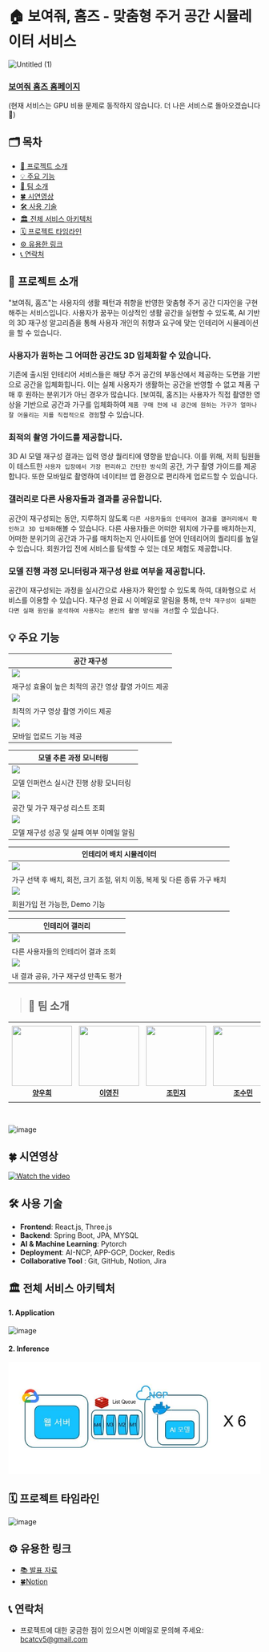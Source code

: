 # 🏠 보여줘, 홈즈 - 맞춤형 주거 공간 시뮬레이터 서비스
![Untitled (1)](https://github.com/boostcampaitech6/level2-3-cv-finalproject-cv-05/assets/68053155/55691cec-b71c-4df3-b09a-39aeebbcfecb)

### [보여줘 홈즈 홈페이지](https://zzimkong.ggm.kr/) 
(현재 서비스는 GPU 비용 문제로 동작하지 않습니다. 더 나은 서비스로 돌아오겠습니다👏)

## 🗂️ 목차
- [🌈 프로젝트 소개](https://github.com/boostcampaitech6/level2-3-cv-finalproject-cv-05/blob/main/README.md#-%ED%94%84%EB%A1%9C%EC%A0%9D%ED%8A%B8-%EC%86%8C%EA%B0%9C)<br>
- [💡 주요 기능](https://github.com/boostcampaitech6/level2-3-cv-finalproject-cv-05/blob/main/README.md#-%EC%A3%BC%EC%9A%94-%EA%B8%B0%EB%8A%A5)<br>
- [👥 팀 소개](https://github.com/boostcampaitech6/level2-3-cv-finalproject-cv-05/blob/main/README.md#-%ED%8C%80-%EC%86%8C%EA%B0%9C)<br>
- [🍀 시연영상](https://github.com/boostcampaitech6/level2-3-cv-finalproject-cv-05/blob/main/README.md#-%EC%8B%9C%EC%97%B0%EC%98%81%EC%83%81)<br>
- [🛠 사용 기술](https://github.com/boostcampaitech6/level2-3-cv-finalproject-cv-05/blob/main/README.md#-%EC%82%AC%EC%9A%A9-%EA%B8%B0%EC%88%A0)<br>
- [🏛️ 전체 서비스 아키텍처](https://github.com/boostcampaitech6/level2-3-cv-finalproject-cv-05/blob/main/README.md#%EF%B8%8F-%EC%A0%84%EC%B2%B4-%EC%84%9C%EB%B9%84%EC%8A%A4-%EC%95%84%ED%82%A4%ED%85%8D%EC%B2%98)<br>
- [🗓️ 프로젝트 타임라인](https://github.com/boostcampaitech6/level2-3-cv-finalproject-cv-05/blob/main/README.md#%EF%B8%8F-%ED%94%84%EB%A1%9C%EC%A0%9D%ED%8A%B8-%ED%83%80%EC%9E%84%EB%9D%BC%EC%9D%B8)<br>
- [⚙️ 유용한 링크](https://github.com/boostcampaitech6/level2-3-cv-finalproject-cv-05?tab=readme-ov-file#%EF%B8%8F-%EC%9C%A0%EC%9A%A9%ED%95%9C-%EB%A7%81%ED%81%AC)<br>
- [📞 연락처](https://github.com/boostcampaitech6/level2-3-cv-finalproject-cv-05/blob/main/README.md#-%EC%97%B0%EB%9D%BD%EC%B2%98)<br>

## 🌈 프로젝트 소개
"보여줘, 홈즈"는 사용자의 생활 패턴과 취향을 반영한 맞춤형 주거 공간 디자인을 구현해주는 서비스입니다. 사용자가 꿈꾸는 이상적인 생활 공간을 실현할 수 있도록, AI 기반의 3D 재구성 알고리즘을 통해 사용자 개인의 취향과 요구에 맞는 인테리어 시뮬레이션을 할 수 있습니다.

### 사용자가 원하는 그 어떠한 공간도 3D 입체화할 수 있습니다.
기존에 출시된 인테리어 서비스들은 해당 주거 공간의 부동산에서 제공하는 도면을 기반으로 공간을 입체화힙니다. 이는 실제 사용자가 생활하는 공간을 반영할 수 없고 제품 구매 후 원하는 분위기가 아닌 경우가 많습니다. [보여줘, 홈즈]는 사용자가 직접 촬영한 영상을 기반으로 공간과 가구를 입체화하여 ```제품 구매 전에 내 공간에 원하는 가구가 얼마나 잘 어울리는 지를 직접적으로 경험```할 수 있습니다.

### 최적의 촬영 가이드를 제공합니다.
3D AI 모델 재구성 결과는 입력 영상 퀄리티에 영향을 받습니다. 이를 위해, 저희 팀원들이 테스트한 ```사용자 입장에서 가장 편리하고 간단한 방식```의 공간, 가구 촬영 가이드를 제공합니다. 또한 모바일로 촬영하여 네이티브 앱 환경으로 편리하게 업로드할 수 있습니다.

### 갤러리로 다른 사용자들과 결과를 공유합니다.
공간이 재구성되는 동안, 지루하지 않도록 ```다른 사용자들의 인테리어 결과를 갤러리에서 확인하고 3D 입체화```해볼 수 있습니다. 다른 사용자들은 어떠한 위치에 가구를 배치하는지, 어떠한 분위기의 공간과 가구를 매치하는지 인사이트를 얻어 인테리어의 퀄리티를 높일 수 있습니다. 회원가입 전에 서비스를 탐색할 수 있는 데모 체험도 제공합니다.

### 모델 진행 과정 모니터링과 재구성 완료 여부을 제공합니다.
공간이 재구성되는 과정을 실시간으로 사용자가 확인할 수 있도록 하여, 대화형으로 서비스를 이용할 수 있습니다. 재구성 완료 시 이메일로 알림을 통해, ```만약 재구성이 실패한다면 실패 원인을 분석하여 사용자는 본인의 촬영 방식을 개선```할 수 있습니다.

## 💡 주요 기능
| 공간 재구성 |
| --- |
|<img src = "https://github.com/SangBeom-Hahn/Sketch2Fashion/assets/90328527/1a37c5df-612a-46fc-982a-00e557ad590e">|
| 재구성 효율이 높은 최적의 공간 영상 촬영 가이드 제공 |
|<img src = "https://github.com/SangBeom-Hahn/Sketch2Fashion/assets/90328527/ca40cfc6-49a5-4725-84bc-8e9baa1072ef">|
|최적의 가구 영상 촬영 가이드 제공|
|<img src = "https://github.com/SangBeom-Hahn/Sketch2Fashion/assets/90328527/3513d91d-9854-4de8-b705-6b95701474b6">|
|모바일 업로드 기능 제공|

| 모델 추론 과정 모니터링 |
| --- |
|<img src = "https://github.com/SangBeom-Hahn/Sketch2Fashion/assets/90328527/03736dd1-ea31-4c16-b617-1a38c7df20ad">|
| 모델 인퍼런스 실시간 진행 상황 모니터링 |
|<img src = "https://github.com/SangBeom-Hahn/Sketch2Fashion/assets/90328527/2e38166b-8a15-4eae-b5f1-92ac641de43e">|
| 공간 및 가구 재구성 리스트 조회 |
|<img src = "https://github.com/SangBeom-Hahn/Sketch2Fashion/assets/90328527/3832441b-f0f0-4ba5-9afb-803493809f06">|
| 모델 재구성 성공 및 실패 여부 이메일 알림 |

| 인테리어 배치 시뮬레이터 |
| --- |
|<img src = "https://github.com/SangBeom-Hahn/Sketch2Fashion/assets/90328527/b4f79442-5b00-4aa2-9606-3a9feea17755">|
| 가구 선택 후 배치, 회전, 크기 조절, 위치 이동, 복제 및 다른 종류 가구 배치 |
|<img src = "https://github.com/user-attachments/assets/50795b12-2c66-4d04-a3e6-a2f4aa883696">|
| 회원가입 전 가능한, Demo 기능 |

| 인테리어 갤러리 |
| --- |
|<img src = "https://github.com/SangBeom-Hahn/Sketch2Fashion/assets/90328527/117f5780-7240-424a-9ac0-5331108c6bb7">|
| 다른 사용자들의 인테리어 결과 조회 |
|<img src = "https://github.com/SangBeom-Hahn/Sketch2Fashion/assets/90328527/81ad2955-8678-470c-8071-85198cfbc29b">|
| 내 결과 공유, 가구 재구성 만족도 평가 |

> ## 👥 팀 소개
<table>
    <tr height="160px">
        <td align="center" width="150px">
            <a href="https://github.com/woohee-yang"><img height="120px" width="120px" src="https://github.com/boostcampaitech6/level2-objectdetection-cv-05/assets/78292486/a1e74529-0abf-4d80-9716-4e8ae5ec8e72"/></a>
            <br/>
            <a href="https://github.com/woohee-yang"><strong>양우희</strong></a>
            <br />
        </td>
        <td align="center" width="150px">
            <a href="https://github.com/jinida"><img height="120px" width="120px" src="https://github.com/boostcampaitech6/level2-objectdetection-cv-05/assets/78292486/28955c1d-fa4e-46b1-9d70-f98eb54109b2"/></a>
            <br />
            <a href="https://github.com/jinida"><strong>이영진</strong></a>
            <br />
        </td>
        <td align="center" width="150px">
            <a href="https://github.com/cmj5064"><img height="120px" width="120px" src="https://github.com/boostcampaitech6/level2-objectdetection-cv-05/assets/78292486/6388976d-d0bd-4ba6-bae8-6c7e6c5b3352"></a>
            <br/>
            <a href="https://github.com/cmj5064"><strong>조민지</strong></a>
            <br />
        </td>
        <td align="center" width="150px">
            <a href="https://github.com/ccsum19"><img height="120px" width="120px" src="https://github.com/boostcampaitech6/level2-objectdetection-cv-05/assets/78292486/9ad5ecc3-e5be-4738-99c2-cc6e7f3931cb"/></a>
            <br/>
            <a href="https://github.com/ccsum19"><strong>조수민</strong></a>
            <br />
        </td>
        <td align="center" width="150px">
            <a href="https://github.com/hee000"><img height="120px" width="120px" src="https://github.com/boostcampaitech6/level2-objectdetection-cv-05/assets/78292486/cde48fcd-8099-472b-9877-b2644954ec68"/></a>
            <br />
            <a href="https://github.com/hee000"><strong>조창희</strong></a>
            <br />
        </td>
        <td align="center" width="150px">
              <a href="https://github.com/SangBeom-Hahn"><img height="120px" width="120px" src="https://github.com/boostcampaitech6/level2-objectdetection-cv-05/assets/78292486/1f7ed5a5-5e0f-46e4-85c6-31b9767dce41"/></a>
              <br />
              <a href="https://github.com/SangBeom-Hahn"><strong>한상범</strong></a>
              <br />
          </td>
    </tr>
</table>
<br/>

![image](https://github.com/boostcampaitech6/level2-3-cv-finalproject-cv-05/assets/68053155/81bafd11-dddf-403f-a85b-6f1e12c988fe)

## 🍀 시연영상
[![Watch the video](https://img.youtube.com/vi/dQB0vjDiycg/maxresdefault.jpg)](https://www.youtube.com/watch?v=dQB0vjDiycg&t=542s)


## 🛠 사용 기술
- **Frontend**: React.js, Three.js
- **Backend**: Spring Boot, JPA, MYSQL
- **AI & Machine Learning**: Pytorch
- **Deployment**: AI-NCP, APP-GCP, Docker, Redis
- **Collaborative Tool** : Git, GitHub, Notion, Jira

## 🏛️ 전체 서비스 아키텍처
#### 1. Application
![image](https://github.com/boostcampaitech6/level2-3-cv-finalproject-cv-05/assets/68053155/20c0cee9-6e56-4194-ba0b-66fcf0efbf1e)

#### 2. Inference
![image](https://github.com/boostcampaitech6/level2-3-cv-finalproject-cv-05/blob/main/assets/infer.JPG)

## 🗓️ 프로젝트 타임라인
![image](https://github.com/boostcampaitech6/level2-3-cv-finalproject-cv-05/assets/68053155/f2b622b0-bd39-40e3-a8bc-20329785c596)

## ⚙️ 유용한 링크
 - [📚 발표 자료](https://github.com/boostcampaitech6/level2-3-cv-finalproject-cv-05/blob/main/boostcamp-cv05-semi-final.pdf)
 - [🍀Notion](https://www.notion.so/woohee-yang/Boostcamp-AI-Tech-6-zzimkkong-ae64c6924e10414a83e66a8b4d871cda)
   
## 📞 연락처
- 프로젝트에 대한 궁금한 점이 있으시면 이메일로 문의해 주세요: bcatcv5@gmail.com
